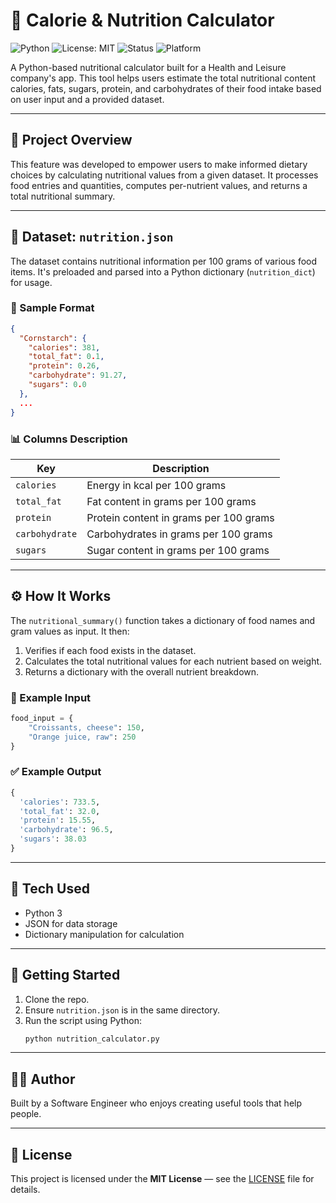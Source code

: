 # 🥗 Calorie & Nutrition Calculator

![Python](https://img.shields.io/badge/Python-3.x-blue.svg)
![License: MIT](https://img.shields.io/badge/License-MIT-yellow.svg)
![Status](https://img.shields.io/badge/Status-Active-brightgreen)
![Platform](https://img.shields.io/badge/Platform-Cross--Platform-lightgrey)

A Python-based nutritional calculator built for a Health and Leisure company's app. This tool helps users estimate the total nutritional content calories, fats, sugars, protein, and carbohydrates of their food intake based on user input and a provided dataset.

---

## 📌 Project Overview

This feature was developed to empower users to make informed dietary choices by calculating nutritional values from a given dataset. It processes food entries and quantities, computes per-nutrient values, and returns a total nutritional summary.

---

## 📂 Dataset: `nutrition.json`

The dataset contains nutritional information per 100 grams of various food items. It's preloaded and parsed into a Python dictionary (`nutrition_dict`) for usage.

### 🧾 Sample Format

```json
{
  "Cornstarch": {
    "calories": 381,
    "total_fat": 0.1,
    "protein": 0.26,
    "carbohydrate": 91.27,
    "sugars": 0.0
  },
  ...
}
```

### 📊 Columns Description

| Key           | Description                                |
|---------------|--------------------------------------------|
| `calories`    | Energy in kcal per 100 grams               |
| `total_fat`   | Fat content in grams per 100 grams         |
| `protein`     | Protein content in grams per 100 grams     |
| `carbohydrate`| Carbohydrates in grams per 100 grams       |
| `sugars`      | Sugar content in grams per 100 grams       |

---

## ⚙️ How It Works

The `nutritional_summary()` function takes a dictionary of food names and gram values as input. It then:

1. Verifies if each food exists in the dataset.
2. Calculates the total nutritional values for each nutrient based on weight.
3. Returns a dictionary with the overall nutrient breakdown.

### 🧪 Example Input

```python
food_input = {
    "Croissants, cheese": 150,
    "Orange juice, raw": 250
}
```

### ✅ Example Output

```python
{
  'calories': 733.5,
  'total_fat': 32.0,
  'protein': 15.55,
  'carbohydrate': 96.5,
  'sugars': 38.03
}
```

---

## 🧠 Tech Used

- Python 3
- JSON for data storage
- Dictionary manipulation for calculation

---

## 🚀 Getting Started

1. Clone the repo.
2. Ensure `nutrition.json` is in the same directory.
3. Run the script using Python:
   ```bash
   python nutrition_calculator.py
   ```

---


## 🧑‍💻 Author

Built by a Software Engineer who enjoys creating useful tools that help people.

---

## 📄 License

This project is licensed under the **MIT License** — see the [LICENSE](LICENSE) file for details.
